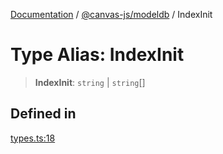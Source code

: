 [Documentation](../../../packages.md) / [@canvas-js/modeldb](../index.md) / IndexInit

# Type Alias: IndexInit

> **IndexInit**: `string` \| `string`[]

## Defined in

[types.ts:18](https://github.com/canvasxyz/canvas/blob/62d177fb446565afa753f83091e84331fbd47245/packages/modeldb/src/types.ts#L18)
